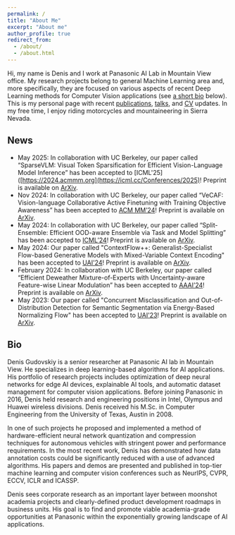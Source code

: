 ```yaml
---
permalink: /
title: "About Me"
excerpt: "About me"
author_profile: true
redirect_from:
  - /about/
  - /about.html
---
```


Hi, my name is Denis and I work at Panasonic AI Lab in Mountain View office. My research projects belong to general Machine Learning area and, more specifically, they are focused on various aspects of recent Deep Learning methods for Computer Vision applications (see [a short bio](#bio) below). This is my personal page with recent [publications](/publications/), [talks](/talks/), and [CV](/cv/) updates. In my free time, I enjoy riding motorcycles and mountaineering in Sierra Nevada.

## News
- May 2025: In collaboration with UC Berkeley, our paper called “SparseVLM: Visual Token Sparsification for Efficient Vision-Language Model Inference” has been accepted to [ICML'25]([https://2024.acmmm.org](https://icml.cc/Conferences/2025)! Preprint is available on [ArXiv](https://arxiv.org/abs/2410.04417).
- Nov 2024: In collaboration with UC Berkeley, our paper called “VeCAF: Vision-language Collaborative Active Finetuning with Training Objective Awareness” has been accepted to [ACM MM’24](https://2024.acmmm.org)! Preprint is available on [ArXiv](https://arxiv.org/abs/2401.07853).
- May 2024: In collaboration with UC Berkeley, our paper called “Split-Ensemble: Efficient OOD-aware Ensemble via Task and Model Splitting” has been accepted to [ICML’24](https://icml.cc/virtual/2024/)! Preprint is available on [ArXiv](https://arxiv.org/abs/2312.09148).
- May 2024: Our paper called "ContextFlow++: Generalist-Specialist Flow-based Generative Models with Mixed-Variable Context Encoding" has been accepted to [UAI'24](https://www.auai.org/uai2024/)! Preprint is available on [ArXiv](https://arxiv.org/abs/2406.00578).
- February 2024: In collaboration with UC Berkeley, our paper called “Efficient Deweather Mixture-of-Experts with Uncertainty-aware Feature-wise Linear Modulation” has been accepted to [AAAI’24](https://aaai.org/aaai-conference/)! Preprint is available on [ArXiv](https://arxiv.org/abs/2312.16610).
- May 2023: Our paper called "Concurrent Misclassification and Out-of-Distribution Detection for Semantic Segmentation via Energy-Based Normalizing Flow" has been accepted to [UAI'23](https://www.auai.org/uai2023/)! Preprint is available on [ArXiv](https://arxiv.org/abs/2305.09610).
## Bio

Denis Gudovskiy is a senior researcher at Panasonic AI lab in Mountain View. He specializes in deep learning-based algorithms for AI applications. His portfolio of research projects includes optimization of deep neural networks for edge AI devices, explainable AI tools, and automatic dataset management for computer vision applications. Before joining Panasonic in 2016, Denis held research and engineering positions in Intel, Olympus and Huawei wireless divisions. Denis received his M.Sc. in Computer Engineering from the University of Texas, Austin in 2008.

In one of such projects he proposed and implemented a method of hardware-efficient neural network quantization and compression techniques for autonomous vehicles with stringent power and performance requirements. In the most recent work, Denis has demonstrated how data annotation costs could be significantly reduced with a use of advanced algorithms. His papers and demos are presented and published in top-tier machine learning and computer vision conferences such as NeurIPS, CVPR, ECCV, ICLR and ICASSP.

Denis sees corporate research as an important layer between moonshot academia projects and clearly-defined product development roadmaps in business units. His goal is to find and promote viable academia-grade opportunities at Panasonic within the exponentially growing landscape of AI applications.
